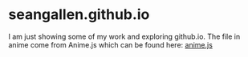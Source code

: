 # seangallen.github.io

I am just showing some of my work and exploring github.io.
The file in anime come from Anime.js which can be found here: [anime.js](https://github.com/juliangarnier/anime)
